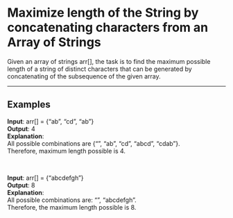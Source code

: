 # Maximize length of the String by concatenating characters from an Array of Strings
Given an array of strings arr[], the task is to find the maximum possible length of a string of distinct characters that can be generated by concatenating of the subsequence of the given array.

---

## Examples
**Input**: arr[] = {“ab”, “cd”, “ab”}  
**Output**: 4  
**Explanation**:  
All possible combinations are {“”, “ab”, “cd”, “abcd”, “cdab”}.  
Therefore, maximum length possible is 4.  

</br>

**Input**: arr[] = {“abcdefgh”}  
**Output**: 8  
**Explanation**:  
All possible combinations are: “”, “abcdefgh”.  
Therefore, the maximum length possible is 8.
